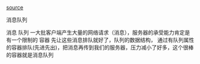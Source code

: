 [source](https://juejin.im/post/5dd8cd7ae51d4523501f7331)

消息队列

消息  队列
一大批客户端产生大量的网络请求（消息），服务器的承受能力肯定是有一个限制的
容器 先让这些消息排队就好了，队列的数据结构， 通过有队列属性的容器排队(先进先出)，把消息再传到我们的服务器，压力减小了好多，这个很棒的容器就是消息队列 